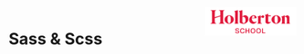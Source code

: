 <img  height="50px" align="right" src="https://raw.githubusercontent.com/fchavonet/holbertonschool-web-development/main/resources/images/holberton_school_logo.png" alt="Holberton School logo">

# Sass & Scss